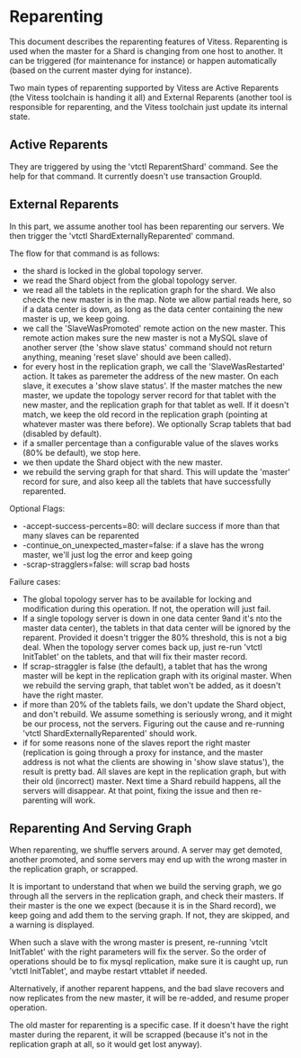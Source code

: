 # Reparenting

This document describes the reparenting features of Vitess. Reparenting is used when the master for a Shard is
changing from one host to another. It can be triggered (for maintenance for instance) or happen automatically
(based on the current master dying for instance).

Two main types of reparenting supported by Vitess are Active Reparents (the Vitess toolchain is handing it all)
and External Reparents (another tool is responsible for reparenting, and the Vitess toolchain just update its
internal state.

## Active Reparents

They are triggered by using the 'vtctl ReparentShard' command. See the help for that command. It currently doesn't use transaction GroupId.

## External Reparents

In this part, we assume another tool has been reparenting our servers. We then trigger the
'vtctl ShardExternallyReparented' command.

The flow for that command is as follows:
- the shard is locked in the global topology server.
- we read the Shard object from the global topology server.
- we read all the tablets in the replication graph for the shard. We also check the new master is in the map. Note we allow partial reads here, so if a data center is down, as long as the data center containing the new master is up, we keep going.
- we call the 'SlaveWasPromoted' remote action on the new master. This remote action makes sure the new master is not a MySQL slave of another server (the 'show slave status' command should not return anything, meaning 'reset slave' should ave been called).
- for every host in the replication graph, we call the 'SlaveWasRestarted' action. It takes as paremeter the address of the new master. On each slave, it executes a 'show slave status'. If the master matches the new master, we update the topology server record for that tablet with the new master, and the replication graph for that tablet as well. If it doesn't match, we keep the old record in the replication graph (pointing at whatever master was there before). We optionally Scrap tablets that bad (disabled by default).
- if a smaller percentage than a configurable value of the slaves works (80% be default), we stop here.
- we then update the Shard object with the new master.
- we rebuild the serving graph for that shard. This will update the 'master' record for sure, and also keep all the tablets that have successfully reparented.

Optional Flags:
- -accept-success-percents=80: will declare success if more than that many slaves can be reparented
- -continue_on_unexpected_master=false: if a slave has the wrong master, we'll just log the error and keep going
- -scrap-stragglers=false: will scrap bad hosts

Failure cases:
- The global topology server has to be available for locking and modification during this operation. If not, the operation will just fail.
- If a single topology server is down in one data center 9and it's nto the master data center), the tablets in that data center will be ignored by the reparent. Provided it doesn't trigger the 80% threshold, this is not a big deal. When the topology server comes back up, just re-run 'vtctl InitTablet' on the tablets, and that will fix their master record.
- If scrap-straggler is false (the default), a tablet that has the wrong master will be kept in the replication graph with its original master. When we rebuild the serving graph, that tablet won't be added, as it doesn't have the right master.
- if more than 20% of the tablets fails, we don't update the Shard object, and don't rebuild. We assume something is seriously wrong, and it might be our process, not the servers. Figuring out the cause and re-running 'vtctl ShardExternallyReparented' should work.
- if for some reasons none of the slaves report the right master (replication is going through a proxy for instance, and the master address is not what the clients are showing in 'show slave status'), the result is pretty bad. All slaves are kept in the replication graph, but with their old (incorrect) master. Next time a Shard rebuild happens, all the servers will disappear. At that point, fixing the issue and then re-parenting will work.

## Reparenting And Serving Graph

When reparenting, we shuffle servers around. A server may get demoted, another promoted, and some servers may end up with the wrong master in the replication graph, or scrapped.

It is important to understand that when we build the serving graph, we go through all the servers in the replication graph, and check their masters. If their master is the one we expect (because it is in the Shard record), we keep going and add them to the serving graph. If not, they are skipped, and a warning is displayed.

When such a slave with the wrong master is present, re-running 'vtclt InitTablet' with the right parameters will fix the server. So the order of operations should be to fix mysql replication, make sure it is caught up, run 'vtctl InitTablet', and maybe restart vttablet if needed.

Alternatively, if another reparent happens, and the bad slave recovers and now replicates from the new master, it will be re-added, and resume proper operation.

The old master for reparenting is a specific case. If it doesn't have the right master during the reparent, it will be scrapped (because it's not in the replication graph at all, so it would get lost anyway).

